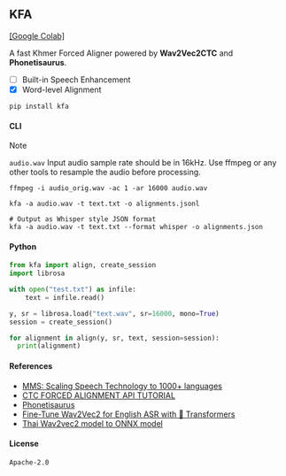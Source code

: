 ## KFA

[[Google Colab]](https://colab.research.google.com/drive/1-aRxWOzqqsL7Qbgp95dlwN-_cvI41INf?usp=sharing)

A fast Khmer Forced Aligner powered by **Wav2Vec2CTC** and **Phonetisaurus**.

- [ ] Built-in Speech Enhancement
- [x] Word-level Alignment

```shell
pip install kfa
```

#### CLI

> [!Note]
> `audio.wav` Input audio sample rate should be in 16kHz. Use ffmpeg or any other tools to resample the audio before processing.
>
> `ffmpeg -i audio_orig.wav -ac 1 -ar 16000 audio.wav`


```shell
kfa -a audio.wav -t text.txt -o alignments.jsonl

# Output as Whisper style JSON format
kfa -a audio.wav -t text.txt --format whisper -o alignments.json
```

#### Python


```python
from kfa import align, create_session
import librosa

with open("test.txt") as infile:
    text = infile.read()

y, sr = librosa.load("text.wav", sr=16000, mono=True)
session = create_session()

for alignment in align(y, sr, text, session=session):
  print(alignment)
```

#### References

- [MMS: Scaling Speech Technology to 1000+ languages](https://github.com/facebookresearch/fairseq/tree/main/examples/mms)
- [CTC FORCED ALIGNMENT API TUTORIAL](https://pytorch.org/audio/main/tutorials/ctc_forced_alignment_api_tutorial.html)
- [Phonetisaurus](https://github.com/AdolfVonKleist/Phonetisaurus)
- [Fine-Tune Wav2Vec2 for English ASR with 🤗 Transformers](https://huggingface.co/blog/fine-tune-wav2vec2-english)
- [Thai Wav2vec2 model to ONNX model](https://pythainlp.github.io/tutorials/notebooks/thai_wav2vec2_onnx.html)


#### License

`Apache-2.0`
